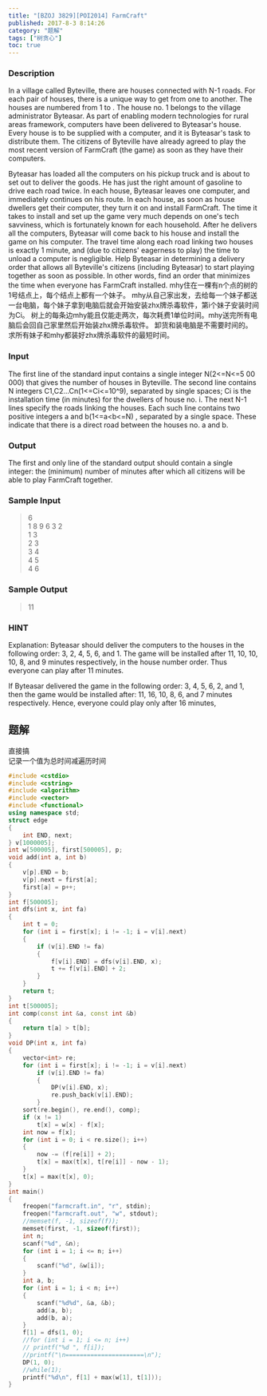 ```yaml
---
title: "[BZOJ 3829][POI2014] FarmCraft"
published: 2017-8-3 8:14:26
category: "题解"
tags: ["树贪心"]
toc: true
---
```


### Description
In a village called Byteville, there are   houses connected with N-1 roads. For each pair of houses, there is a unique way to get from one to another. The houses are numbered from 1 to  . The house no. 1 belongs to the village administrator Byteasar. As part of enabling modern technologies for rural areas framework,   computers have been delivered to Byteasar's house. Every house is to be supplied with a computer, and it is Byteasar's task to distribute them. The citizens of Byteville have already agreed to play the most recent version of FarmCraft (the game) as soon as they have their computers.
<!--more-->
Byteasar has loaded all the computers on his pickup truck and is about to set out to deliver the goods. He has just the right amount of gasoline to drive each road twice. In each house, Byteasar leaves one computer, and immediately continues on his route. In each house, as soon as house dwellers get their computer, they turn it on and install FarmCraft. The time it takes to install and set up the game very much depends on one's tech savviness, which is fortunately known for each household. After he delivers all the computers, Byteasar will come back to his house and install the game on his computer. The travel time along each road linking two houses is exactly 1 minute, and (due to citizens' eagerness to play) the time to unload a computer is negligible.
Help Byteasar in determining a delivery order that allows all Byteville's citizens (including Byteasar) to start playing together as soon as possible. In other words, find an order that minimizes the time when everyone has FarmCraft installed.
mhy住在一棵有n个点的树的1号结点上，每个结点上都有一个妹子。
mhy从自己家出发，去给每一个妹子都送一台电脑，每个妹子拿到电脑后就会开始安装zhx牌杀毒软件，第i个妹子安装时间为Ci。
树上的每条边mhy能且仅能走两次，每次耗费1单位时间。mhy送完所有电脑后会回自己家里然后开始装zhx牌杀毒软件。
卸货和装电脑是不需要时间的。
求所有妹子和mhy都装好zhx牌杀毒软件的最短时间。
### Input
The first line of the standard input contains a single integer N(2<=N<=5 00 000)  that gives the number of houses in Byteville. The second line contains N integers C1,C2…Cn(1<=Ci<=10^9), separated by single spaces; Ci is the installation time (in minutes) for the dwellers of house no. i.
The next N-1  lines specify the roads linking the houses. Each such line contains two positive integers a and b(1<=a<b<=N) , separated by a single space. These indicate that there is a direct road between the houses no. a and b.
 

### Output
The first and only line of the standard output should contain a single integer: the (minimum) number of minutes after which all citizens will be able to play FarmCraft together.
 

### Sample Input
>6  
1 8 9 6 3 2  
1 3  
2 3  
3 4  
4 5  
4 6  
### Sample Output
>11  

### HINT
Explanation: Byteasar should deliver the computers to the houses in the following order: 3, 2, 4, 5, 6, and 1. The game will be installed after 11, 10, 10, 10, 8, and 9 minutes respectively, in the house number order. Thus everyone can play after 11 minutes.

If Byteasar delivered the game in the following order: 3, 4, 5, 6, 2, and 1, then the game would be installed after: 11, 16, 10, 8, 6, and 7 minutes respectively. Hence, everyone could play only after 16 minutes,

## 题解

直接搞  
记录一个值为总时间减遍历时间  

```c++
#include <cstdio>
#include <cstring>
#include <algorithm>
#include <vector>
#include <functional>
using namespace std;
struct edge
{
    int END, next;
} v[1000005];
int w[500005], first[500005], p;
void add(int a, int b)
{
    v[p].END = b;
    v[p].next = first[a];
    first[a] = p++;
}
int f[500005];
int dfs(int x, int fa)
{
    int t = 0;
    for (int i = first[x]; i != -1; i = v[i].next)
    {
        if (v[i].END != fa)
        {
            f[v[i].END] = dfs(v[i].END, x);
            t += f[v[i].END] + 2;
        }
    }
    return t;
}
int t[500005];
int comp(const int &a, const int &b)
{
    return t[a] > t[b];
}
void DP(int x, int fa)
{
    vector<int> re;
    for (int i = first[x]; i != -1; i = v[i].next)
        if (v[i].END != fa)
        {
            DP(v[i].END, x);
            re.push_back(v[i].END);
        }
    sort(re.begin(), re.end(), comp);
    if (x != 1)
        t[x] = w[x] - f[x];
    int now = f[x];
    for (int i = 0; i < re.size(); i++)
    {
        now -= (f[re[i]] + 2);
        t[x] = max(t[x], t[re[i]] - now - 1);
    }
    t[x] = max(t[x], 0);
}
int main()
{
    freopen("farmcraft.in", "r", stdin);
    freopen("farmcraft.out", "w", stdout);
    //memset(f, -1, sizeof(f));
    memset(first, -1, sizeof(first));
    int n;
    scanf("%d", &n);
    for (int i = 1; i <= n; i++)
    {
        scanf("%d", &w[i]);
    }
    int a, b;
    for (int i = 1; i < n; i++)
    {
        scanf("%d%d", &a, &b);
        add(a, b);
        add(b, a);
    }
    f[1] = dfs(1, 0);
    //for (int i = 1; i <= n; i++)
    // printf("%d ", f[i]);
    //printf("\n======================\n");
    DP(1, 0);
    //while(1);
    printf("%d\n", f[1] + max(w[1], t[1]));
}
```